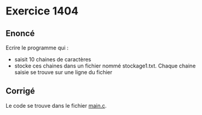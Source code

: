 # Exercice 1404

## Enoncé

Ecrire le programme qui :
- saisit 10 chaines de caractères
- stocke ces chaines dans un fichier nommé stockage1.txt. Chaque chaine saisie se trouve sur une ligne du fichier

## Corrigé

Le code se trouve dans le fichier [main.c](../code/main.c).